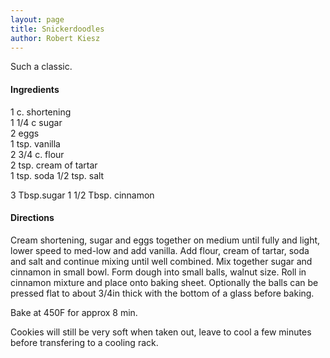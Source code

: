 ```yaml
---
layout: page
title: Snickerdoodles
author: Robert Kiesz
---
```


Such a classic.

#### Ingredients
1 c. shortening               
1 1/4 c sugar               
2 eggs  
1 tsp. vanilla                      
2 3/4 c. flour   
2 tsp. cream of tartar      
1 tsp. soda
1/2 tsp. salt

3 Tbsp.sugar
1 1/2 Tbsp. cinnamon

#### Directions
Cream shortening, sugar and eggs together on medium until fully and light, lower speed to med-low and add vanilla. Add flour, cream of tartar, soda and salt and continue mixing until well combined.
Mix together sugar and cinnamon in small bowl. Form dough into small balls, walnut size. Roll in cinnamon mixture and place onto baking sheet. Optionally the balls can be pressed flat to about 3/4in thick with the bottom of a glass before baking.

Bake at 450F for approx 8 min. 

Cookies will still be very soft when taken out, leave to cool a few minutes before transfering to a cooling rack.